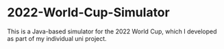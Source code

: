 # 2022-World-Cup-Simulator
This is a Java-based simulator for the 2022 World Cup, which I developed as part of my individual uni project.
